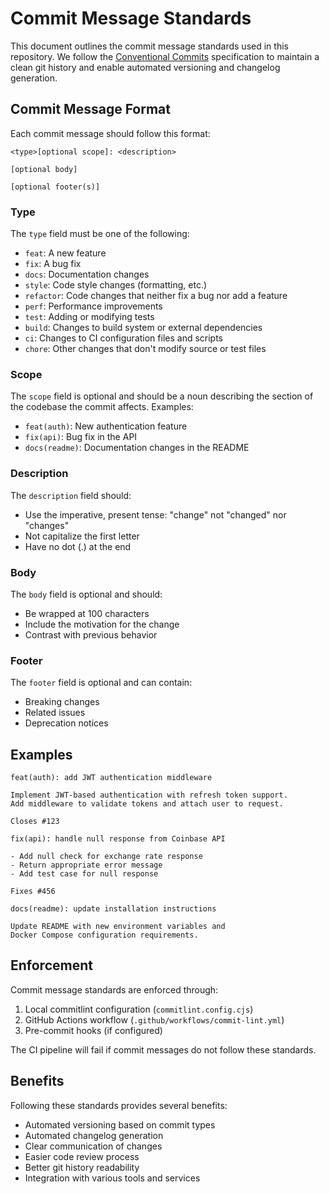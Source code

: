 # Commit Message Standards

This document outlines the commit message standards used in this repository. We follow the [Conventional Commits](https://www.conventionalcommits.org/) specification to maintain a clean git history and enable automated versioning and changelog generation.

## Commit Message Format

Each commit message should follow this format:

```
<type>[optional scope]: <description>

[optional body]

[optional footer(s)]
```

### Type

The `type` field must be one of the following:

- `feat`: A new feature
- `fix`: A bug fix
- `docs`: Documentation changes
- `style`: Code style changes (formatting, etc.)
- `refactor`: Code changes that neither fix a bug nor add a feature
- `perf`: Performance improvements
- `test`: Adding or modifying tests
- `build`: Changes to build system or external dependencies
- `ci`: Changes to CI configuration files and scripts
- `chore`: Other changes that don't modify source or test files

### Scope

The `scope` field is optional and should be a noun describing the section of the codebase the commit affects. Examples:
- `feat(auth)`: New authentication feature
- `fix(api)`: Bug fix in the API
- `docs(readme)`: Documentation changes in the README

### Description

The `description` field should:
- Use the imperative, present tense: "change" not "changed" nor "changes"
- Not capitalize the first letter
- Have no dot (.) at the end

### Body

The `body` field is optional and should:
- Be wrapped at 100 characters
- Include the motivation for the change
- Contrast with previous behavior

### Footer

The `footer` field is optional and can contain:
- Breaking changes
- Related issues
- Deprecation notices

## Examples

```
feat(auth): add JWT authentication middleware

Implement JWT-based authentication with refresh token support.
Add middleware to validate tokens and attach user to request.

Closes #123
```

```
fix(api): handle null response from Coinbase API

- Add null check for exchange rate response
- Return appropriate error message
- Add test case for null response

Fixes #456
```

```
docs(readme): update installation instructions

Update README with new environment variables and
Docker Compose configuration requirements.
```

## Enforcement

Commit message standards are enforced through:

1. Local commitlint configuration (`commitlint.config.cjs`)
2. GitHub Actions workflow (`.github/workflows/commit-lint.yml`)
3. Pre-commit hooks (if configured)

The CI pipeline will fail if commit messages do not follow these standards.

## Benefits

Following these standards provides several benefits:

- Automated versioning based on commit types
- Automated changelog generation
- Clear communication of changes
- Easier code review process
- Better git history readability
- Integration with various tools and services